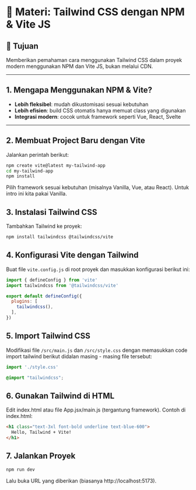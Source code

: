 # 🎨 Materi: Tailwind CSS dengan NPM & Vite JS

## 🎯 Tujuan
Memberikan pemahaman cara menggunakan Tailwind CSS dalam proyek modern menggunakan NPM dan Vite JS, bukan melalui CDN.

---

## 1. Mengapa Menggunakan NPM & Vite?
- **Lebih fleksibel**: mudah dikustomisasi sesuai kebutuhan
- **Lebih efisien**: build CSS otomatis hanya memuat class yang digunakan
- **Integrasi modern**: cocok untuk framework seperti Vue, React, Svelte

---

## 2. Membuat Project Baru dengan Vite
Jalankan perintah berikut:
```bash
npm create vite@latest my-tailwind-app
cd my-tailwind-app
npm install
```

Pilih framework sesuai kebutuhan (misalnya Vanilla, Vue, atau React). Untuk intro ini kita pakai Vanilla.

## 3. Instalasi Tailwind CSS

Tambahkan Tailwind ke proyek:

```bash
npm install tailwindcss @tailwindcss/vite
```

## 4. Konfigurasi Vite dengan Tailwind

Buat file `vite.config.js` di root proyek dan masukkan konfigurasi berikut ini:

```javascript
import { defineConfig } from 'vite'
import tailwindcss from '@tailwindcss/vite'

export default defineConfig({
  plugins: [
    tailwindcss(),
  ],
})
```

## 5. Import Tailwind CSS

Modifikasi file `/src/main.js` dan `/src/style.css` dengan memasukkan code import tailwind berikut didalan masing - masing file tersebut:

```javascript
import './style.css'
```

```css
@import "tailwindcss";
```

## 6. Gunakan Tailwind di HTML

Edit index.html atau file App.jsx/main.js (tergantung framework). Contoh di index.html:

```html
<h1 class="text-3xl font-bold underline text-blue-600">
  Hello, Tailwind + Vite!
</h1>
```

## 7. Jalankan Proyek
```bash
npm run dev
```

Lalu buka URL yang diberikan (biasanya http://localhost:5173).